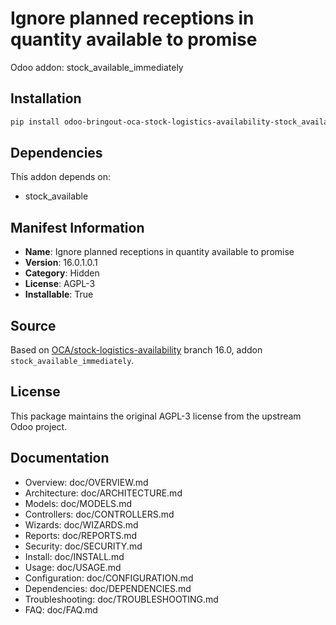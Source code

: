 # Ignore planned receptions in quantity available to promise

Odoo addon: stock_available_immediately

## Installation

```bash
pip install odoo-bringout-oca-stock-logistics-availability-stock_available_immediately
```

## Dependencies

This addon depends on:
- stock_available

## Manifest Information

- **Name**: Ignore planned receptions in quantity available to promise
- **Version**: 16.0.1.0.1
- **Category**: Hidden
- **License**: AGPL-3
- **Installable**: True

## Source

Based on [OCA/stock-logistics-availability](https://github.com/OCA/stock-logistics-availability) branch 16.0, addon `stock_available_immediately`.

## License

This package maintains the original AGPL-3 license from the upstream Odoo project.

## Documentation

- Overview: doc/OVERVIEW.md
- Architecture: doc/ARCHITECTURE.md
- Models: doc/MODELS.md
- Controllers: doc/CONTROLLERS.md
- Wizards: doc/WIZARDS.md
- Reports: doc/REPORTS.md
- Security: doc/SECURITY.md
- Install: doc/INSTALL.md
- Usage: doc/USAGE.md
- Configuration: doc/CONFIGURATION.md
- Dependencies: doc/DEPENDENCIES.md
- Troubleshooting: doc/TROUBLESHOOTING.md
- FAQ: doc/FAQ.md
